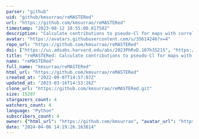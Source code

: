```yaml
---
parser: "github"
uid: "github/kmsurrao/reMASTERed"
url: "https://github.com/kmsurrao/reMASTERed"
timestamp: "2023-08-12 18:55:00.817582"
description: "Calculate contributions to pseudo-Cl for maps with correlated masks, based on https://arxiv.org/abs/2302.05436"
avatar: "https://avatars.githubusercontent.com/u/35614246?v=4"
repo_url: "https://github.com/kmsurrao/reMASTERed"
doi: ["https://ui.adsabs.harvard.edu/abs/2023PhRvD.107h3521S", "https://ui.adsabs.harvard.edu/abs/2023ascl.soft07049S/abstract"]
title: "reMASTERed: Calculate contributions to pseudo-Cl for maps with correlated masks"
name: "reMASTERed"
full_name: "kmsurrao/reMASTERed"
html_url: "https://github.com/kmsurrao/reMASTERed"
created_at: "2022-09-07T14:57:07Z"
updated_at: "2023-03-16T14:53:26Z"
clone_url: "https://github.com/kmsurrao/reMASTERed.git"
size: 15207
stargazers_count: 4
watchers_count: 4
language: "Python"
subscribers_count: 4
owner: {"html_url": "https://github.com/kmsurrao", "avatar_url": "https://avatars.githubusercontent.com/u/35614246?v=4", "login": "kmsurrao", "type": "User"}
date: "2024-04-06 14:19:26.163814"
---
```

